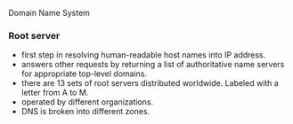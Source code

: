 Domain Name System
### Root server
- first step in resolving human-readable host names into IP address.
- answers other requests by returning a list of authoritative name servers for appropriate top-level domains.
- there are 13 sets of root servers distributed worldwide. Labeled with a letter from A to M.
- operated by different organizations.
- DNS is broken into different zones.